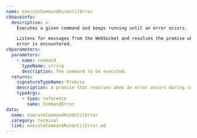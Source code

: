 ```yaml
---
name: executeCommandRunUntilError
cbbaseinfo:
  description: >-
    Executes a given command and keeps running until an error occurs.

    Listens for messages from the WebSocket and resolves the promise when an
    error is encountered.
cbparameters:
  parameters:
    - name: command
      typeName: string
      description: The command to be executed.
  returns:
    signatureTypeName: Promise
    description: A promise that resolves when an error occurs during command execution.
    typeArgs:
      - type: reference
        name: CommandError
data:
  name: executeCommandRunUntilError
  category: terminal
  link: executeCommandRunUntilError.md
---
```

<CBBaseInfo/> 
 <CBParameters/>